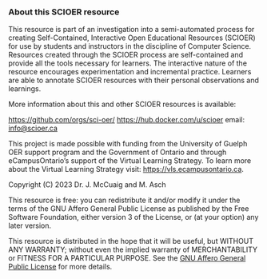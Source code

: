 ### About this SCIOER resource

This resource is part of an investigation into a semi-automated process for creating Self-Contained, Interactive Open Educational Resources (SCIOER) for use by students and instructors in the discipline of Computer Science. Resources created through the SCIOER process are self-contained and provide all the tools necessary for learners. The interactive nature of the resource encourages experimentation and incremental practice. Learners are able to annotate SCIOER resources with their personal observations and learnings.

More information about this and other SCIOER resources is available:

https://github.com/orgs/sci-oer/
https://hub.docker.com/u/scioer
email: info@scioer.ca

This project is made possible with funding from the University of Guelph OER support program and the Government of Ontario and through eCampusOntario’s support of the Virtual Learning Strategy. To learn more about the Virtual Learning Strategy visit: https://vls.ecampusontario.ca.

Copyright (C) 2023 Dr. J. McCuaig and M. Asch

This resource is free: you can redistribute it and/or modify it under the terms of the GNU Affero General Public License as published by the Free Software Foundation, either version 3 of the License, or (at your option) any later version.

This resource is distributed in the hope that it will be useful, but WITHOUT ANY WARRANTY; without even the implied warranty of MERCHANTABILITY or FITNESS FOR A PARTICULAR PURPOSE. See the [GNU Affero General Public License](https://www.gnu.org/licenses/agpl-3.0.en.html) for more details.
